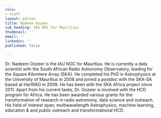```yaml
---
role:
- staff
layout: person
title: Nadeem Oozeer
sub_heading: IAU NOC for Mauritius
thumbnail: ''
email: ''
linkedin: ''
published: false

---
```

Dr. Nadeem Oozeer is the IAU NOC for Mauritius. He is currently a data scientist with the South African Radio Astronomy Observatory, leading for the Square Kilomtere Array (SKA). He completed his PhD in Astrophysics at the University of Mauritius in 2008 and joined a postdoc with the SKA-SA based at HartRAO in 2009. He has been with the SKA Africa project since 2011. Apart from his current tasks, Dr. Oozeer is involved with the HCD program for Africa. He has been awarded various grants for the transformation of research in radio astronomy, data science and outreach. His field of interest span; multiwavelength Astrophysics, machine learning, education & and public outreach and transformational HCD.